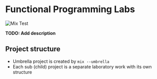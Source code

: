 # Functional Programming Labs

![Mix Test](https://github.com/kamilchulakov/fp_labs/actions/workflows/elixir.yml/badge.svg)

**TODO: Add description**

## Project structure
- Umbrella project is created by `mix --umbrella`
- Each sub (child) project is a separate laboratory work with its own structure
